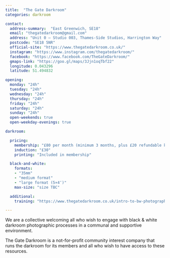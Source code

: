```yaml
---
title:  "The Gate Darkroom"
categories: darkroom

contact:
  address-summary:  "East Greenwich, SE18"
  email: "thegatedarkroom@gmail.com"
  address: "Unit 0 – Studio 003, Thames-Side Studios, Harrington Way"
  postcode: "SE18 5NR"
  official-site: "https://www.thegatedarkroom.co.uk/"
  instagram: "https://www.instagram.com/thegatedarkroom/"
  facebook: "https://www.facebook.com/TheGateDarkroom/"
  gmaps-link: "https://goo.gl/maps/3Jjn1oqTbf22"
  longitude: 0.043296
  latitude: 51.494832

opening:
  monday: "24h"
  tuesday: "24h"
  wednesday: "24h"
  thursday: "24h"
  friday: "24h"
  saturday: "24h"
  sunday: "24h"
  open-weekends: true
  open-weekday-evenings: true

darkroom:

  pricing:
    membership: "£80 per month (minimum 3 months, plus £20 refundable key deposit)"
    induction: "£30"
    printing: "Included in membership"

  black-and-white:
    formats:
    - "35mm"
    - "medium format"
    - "large format (5×4″)"
    max-size: "size TBC"

  additional:
    training: "https://www.thegatedarkroom.co.uk/intro-to-bw-photography"

---
```


We are a collective welcoming all who wish to engage with black & white darkroom photographic processes in a communal and supportive environment.

The Gate Darkroom is a not-for-profit community interest company that runs the darkroom for its members and all who wish to have access to these resources.
